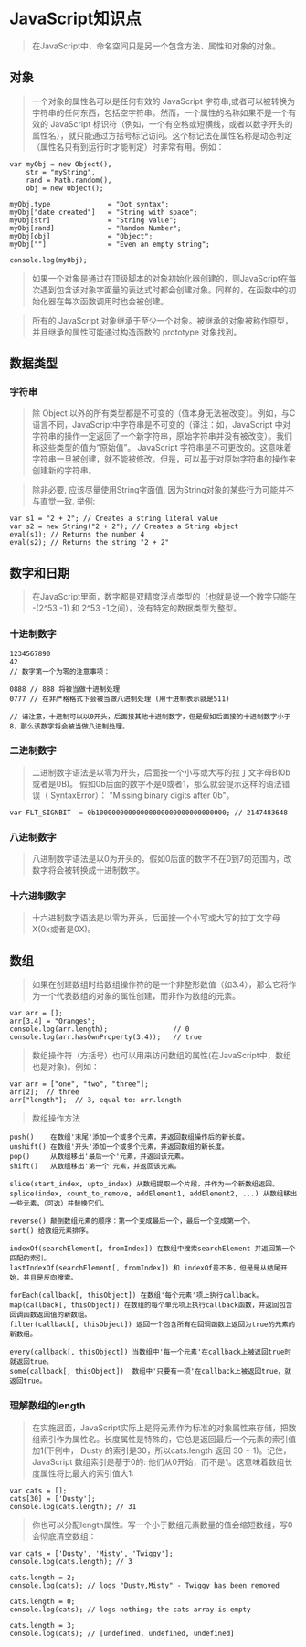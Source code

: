 # JavaScript知识点  

> 在JavaScript中，命名空间只是另一个包含方法、属性和对象的对象。  

## 对象  

> 一个对象的属性名可以是任何有效的 JavaScript 字符串,或者可以被转换为字符串的任何东西，包括空字符串。然而，一个属性的名称如果不是一个有效的 JavaScript 标识符（例如，一个有空格或短横线，或者以数字开头的属性名），就只能通过方括号标记访问。这个标记法在属性名称是动态判定（属性名只有到运行时才能判定）时非常有用。例如：  
```
var myObj = new Object(),
    str = "myString",
    rand = Math.random(),
    obj = new Object();

myObj.type              = "Dot syntax";
myObj["date created"]   = "String with space";
myObj[str]              = "String value";
myObj[rand]             = "Random Number";
myObj[obj]              = "Object";
myObj[""]               = "Even an empty string";

console.log(myObj);

```

> 如果一个对象是通过在顶级脚本的对象初始化器创建的，则JavaScript在每次遇到包含该对象字面量的表达式时都会创建对象。同样的，在函数中的初始化器在每次函数调用时也会被创建。  

> 所有的 JavaScript 对象继承于至少一个对象。被继承的对象被称作原型，并且继承的属性可能通过构造函数的 prototype 对象找到。  

## 数据类型  

### 字符串  

> 除 Object 以外的所有类型都是不可变的（值本身无法被改变）。例如，与C语言不同，JavaScript中字符串是不可变的（译注：如，JavaScript 中对字符串的操作一定返回了一个新字符串，原始字符串并没有被改变）。我们称这些类型的值为“原始值”。
> JavaScript 字符串是不可更改的。这意味着字符串一旦被创建，就不能被修改。但是，可以基于对原始字符串的操作来创建新的字符串。

> 除非必要, 应该尽量使用String字面值, 因为String对象的某些行为可能并不与直觉一致. 举例:

```
var s1 = "2 + 2"; // Creates a string literal value
var s2 = new String("2 + 2"); // Creates a String object
eval(s1); // Returns the number 4
eval(s2); // Returns the string "2 + 2"

```

## 数字和日期

> 在JavaScript里面，数字都是双精度浮点类型的（也就是说一个数字只能在 -(2^53 -1) 和 2^53 -1之间）。没有特定的数据类型为整型。
 
### 十进制数字

```
1234567890
42
// 数字第一个为零的注意事项：

0888 // 888 将被当做十进制处理
0777 // 在非严格格式下会被当做八进制处理 (用十进制表示就是511)

// 请注意，十进制可以以0开头，后面接其他十进制数字，但是假如后面接的十进制数字小于8，那么该数字将会被当做八进制处理。

```

### 二进制数字

> 二进制数字语法是以零为开头，后面接一个小写或大写的拉丁文字母B(0b或者是0B)。 假如0b后面的数字不是0或者1，那么就会提示这样的语法错误（ SyntaxError）： "Missing binary digits after 0b"。

```
var FLT_SIGNBIT  = 0b10000000000000000000000000000000; // 2147483648
```

### 八进制数字

> 八进制数字语法是以0为开头的。假如0后面的数字不在0到7的范围内，改数字将会被转换成十进制数字。

### 十六进制数字

> 十六进制数字语法是以零为开头，后面接一个小写或大写的拉丁文字母X(0x或者是0X)。
> 
## 数组

> 如果在创建数组时给数组操作符的是一个非整形数值（如3.4），那么它将作为一个代表数组的对象的属性创建，而非作为数组的元素。
```
var arr = [];
arr[3.4] = "Oranges";
console.log(arr.length);                // 0
console.log(arr.hasOwnProperty(3.4));   // true

```

> 数组操作符（方括号）也可以用来访问数组的属性(在JavaScript中，数组也是对象)。例如：
```
var arr = ["one", "two", "three"];
arr[2];  // three
arr["length"];  // 3, equal to: arr.length

```

> 数组操作方法

```
push()    在数组'末尾'添加一个或多个元素，并返回数组操作后的新长度。
unshift() 在数组'开头'添加一个或多个元素，并返回数组的新长度。
pop()     从数组移出'最后一个'元素，并返回该元素。
shift()   从数组移出'第一个'元素，并返回该元素。

slice(start_index, upto_index) 从数组提取一个片段，并作为一个新数组返回。
splice(index, count_to_remove, addElement1, addElement2, ...) 从数组移出一些元素，（可选）并替换它们。

reverse() 颠倒数组元素的顺序：第一个变成最后一个，最后一个变成第一个。
sort() 给数组元素排序。

indexOf(searchElement[, fromIndex]) 在数组中搜索searchElement 并返回第一个匹配的索引。
lastIndexOf(searchElement[, fromIndex]) 和 indexOf差不多，但是是从结尾开始，并且是反向搜索。

forEach(callback[, thisObject]) 在数组'每个元素'项上执行callback。
map(callback[, thisObject]) 在数组的每个单元项上执行callback函数，并返回包含回调函数返回值的新数组。
filter(callback[, thisObject]) 返回一个包含所有在回调函数上返回为true的元素的新数组。

every(callback[, thisObject]) 当数组中'每一个元素'在callback上被返回true时就返回true。
some(callback[, thisObject])  数组中'只要有一项'在callback上被返回true，就返回true。

```

### 理解数组的length

> 在实施层面，JavaScript实际上是将元素作为标准的对象属性来存储，把数组索引作为属性名。长度属性是特殊的，它总是返回最后一个元素的索引值加1(下例中， Dusty 的索引是30，所以cats.length 返回 30 + 1)。记住， JavaScript 数组索引是基于0的: 他们从0开始，而不是1。这意味着数组长度属性将比最大的索引值大1:
```
var cats = [];
cats[30] = ['Dusty'];
console.log(cats.length); // 31

```
> 你也可以分配length属性。写一个小于数组元素数量的值会缩短数组，写0会彻底清空数组：
```
var cats = ['Dusty', 'Misty', 'Twiggy'];
console.log(cats.length); // 3

cats.length = 2;
console.log(cats); // logs "Dusty,Misty" - Twiggy has been removed

cats.length = 0;
console.log(cats); // logs nothing; the cats array is empty

cats.length = 3;
console.log(cats); // [undefined, undefined, undefined]

```
